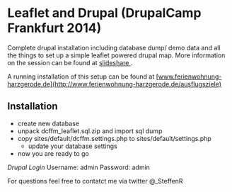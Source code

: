 # Leaflet and Drupal (DrupalCamp Frankfurt 2014)

Complete drupal installation including database dump/ demo data and all the things to set up a simple leaflet powered drupal map. More information on the session can be found at [slideshare ](http://de.slideshare.net/steffenruehlmann/leaflet-geodaten).

A running installation of this setup can be found at [www.ferienwohnung-harzgerode.de](http://www.ferienwohnung-harzgerode.de/ausflugsziele)

## Installation

* create new database
* unpack dcffm_leaflet.sql.zip and import sql dump
* copy sites/default/dcffm.settings.php to sites/default/settings.php
	* update your database settings
* now you are ready to go

*Drupal Login*
Username: admin
Password: admin

For questions feel free to contatct me via twitter @_SteffenR

 	





